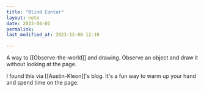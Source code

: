 ```yaml
---
title: "Blind Contor"
layout: note
date: 2023-04-01
permalink:
last_modified_at: 2023-12-08 12:10

---
```


A way to [[Observe-the-world]]  and drawing. Observe an object and draw it without looking at the page. 

I found this via [[Austin-Kleon]]'s blog. It's a fun way to warm up your hand and spend time on the page. 
